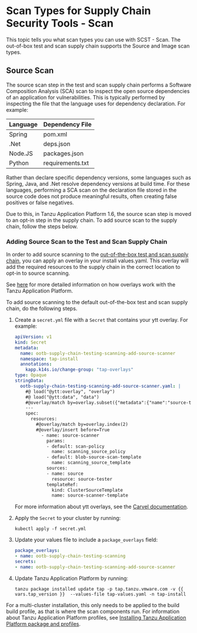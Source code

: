 # Scan Types for Supply Chain Security Tools - Scan

This topic tells you what scan types you can use with SCST - Scan. The out-of-box test and scan supply chain supports the Source and Image scan types.

## Source Scan

The source scan step in the test and scan supply chain performs a Software Composition Analysis (SCA) scan to inspect the open source dependencies of an application for vulnerabilities.  This is typically performed by inspecting the file that the language uses for dependency declaration.  For example:

| Language | Dependency File |
| ---- | ---- |
| Spring | pom.xml |
| .Net | deps.json |
| Node.JS | packages.json |
| Python | requirements.txt|

Rather than declare specific dependency versions, some languages such as Spring, Java, and .Net resolve dependency versions at build time. For these languages, performing a SCA scan on the declaration file stored in the source code does not produce meaningful results, often creating false positives or false negatives.

Due to this, in Tanzu Application Platform 1.6, the source scan step is moved to an opt-in step in the supply chain. To add source scan to the supply chain, follow the steps below.

### Adding Source Scan to the Test and Scan Supply Chain

In order to add source scanning to the [out-of-the-box test and scan supply chain](../getting-started/about-supply-chains.hbs.md#3-ootb-testingscanning), you can apply an overlay in your install values.yaml.  This overlay will add the required resources to the supply chain in the correct location to opt-in to source scanning.

See [here](../customize-package-installation.hbs.md) for more detailed information on how overlays work with the Tanzu Application Platform.

To add source scanning to the default out-of-the-box test and scan supply chain, do the following steps.

1. Create a `secret.yml` file with a `Secret` that contains your ytt overlay. For example:

   ```yaml
   apiVersion: v1
   kind: Secret
   metadata:
     name: ootb-supply-chain-testing-scanning-add-source-scanner
     namespace: tap-install
     annotations:
       kapp.k14s.io/change-group: "tap-overlays"
   type: Opaque
   stringData:
     ootb-supply-chain-testing-scanning-add-source-scanner.yaml: |
       #@ load("@ytt:overlay", "overlay")
       #@ load("@ytt:data", "data")
       #@overlay/match by=overlay.subset({"metadata":{"name":"source-test-scan-to-url"}, "kind": "ClusterSupplyChain"})
       ---
       spec:
         resources:
           #@overlay/match by=overlay.index(2)
           #@overlay/insert before=True
             - name: source-scanner
               params:
               - default: scan-policy
                 name: scanning_source_policy
               - default: blob-source-scan-template
                 name: scanning_source_template
               sources:
               - name: source
                 resource: source-tester
               templateRef:
                 kind: ClusterSourceTemplate
                 name: source-scanner-template
   ```

   For more information about ytt overlays, see the
   [Carvel documentation](https://carvel.dev/ytt/docs/v0.43.0/ytt-overlays/).

2. Apply the `Secret` to your cluster by running:

   ```console
   kubectl apply -f secret.yml
   ```

3. Update your values file to include a `package_overlays` field:

    ```yaml
    package_overlays:
    - name: ootb-supply-chain-testing-scanning
    secrets:
    - name: ootb-supply-chain-testing-scanning-add-source-scanner
    ```
3. Update Tanzu Application Platform by running:

    ```console
    tanzu package installed update tap -p tap.tanzu.vmware.com -v {{ vars.tap_version }}  --values-file tap-values.yaml -n tap-install
    ```

For a multi-cluster installation, this only needs to be applied to the build build profile, as that
is where the scan components run. For information about Tanzu Application Platform profiles, see
[Installing Tanzu Application Platform package and profiles](../install-online/profile.hbs.md).

